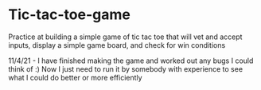 # Tic-tac-toe-game
Practice at building a simple game of tic tac toe that will vet and accept inputs, display a simple game board, and check for win conditions

11/4/21 - I have finished making the game and worked out any bugs I could think of :) Now I just need to run it by somebody with experience to see what I could do better or more efficiently
